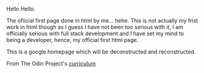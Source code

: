 Hello Hello.

The ofiicial first page done in html by me... hehe.
This is not actually my frist work in html though as I guess I have not been too serious with it,
I am officially serious with full stack development and I have set my mind to being a developer, hence, my official first html page.

This is a google homepage which will be deconstructed and reconstructed.

From The Odin Project's [curriculum](http://www.theodinproject.com/courses/web-development-101/lessons/html-css)